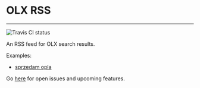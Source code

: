 # OLX RSS

---

![Travis CI status](https://travis-ci.org/zaza/olx-rss.svg?branch=master)

An RSS feed for OLX search results.

Examples:
* [sprzedam opla](http://olx-rss.herokuapp.com/rss?string=sprzedam%20opla)

Go [here](https://github.com/zaza/olx-rss/issues) for open issues and upcoming features.